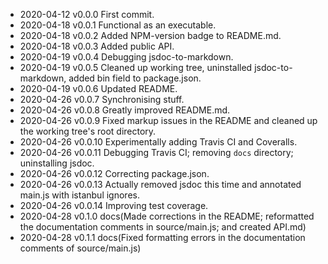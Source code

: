- 2020-04-12 v0.0.0 First commit.
- 2020-04-18 v0.0.1 Functional as an executable.
- 2020-04-18 v0.0.2 Added NPM-version badge to README.md.
- 2020-04-18 v0.0.3 Added public API.
- 2020-04-19 v0.0.4 Debugging jsdoc-to-markdown.
- 2020-04-19 v0.0.5 Cleaned up working tree, uninstalled jsdoc-to-markdown, added bin field to package.json.
- 2020-04-19 v0.0.6 Updated README.
- 2020-04-26 v0.0.7 Synchronising stuff.
- 2020-04-26 v0.0.8 Greatly improved README.md.
- 2020-04-26 v0.0.9 Fixed markup issues in the README and cleaned up the working tree's root directory.
- 2020-04-26 v0.0.10 Experimentally adding Travis CI and Coveralls.
- 2020-04-26 v0.0.11 Debugging Travis CI; removing `docs` directory; uninstalling jsdoc.
- 2020-04-26 v0.0.12 Correcting package.json.
- 2020-04-26 v0.0.13 Actually removed jsdoc this time and annotated main.js with istanbul ignores.
- 2020-04-26 v0.0.14 Improving test coverage.
- 2020-04-28 v0.1.0 docs(Made corrections in the README; reformatted the documentation comments in source/main.js; and created API.md)
- 2020-04-28 v0.1.1 docs(Fixed formatting errors in the documentation comments of source/main.js)
